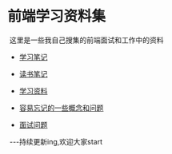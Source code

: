  #  前端学习资料集 #

  这里是一些我自己搜集的前端面试和工作中的资料
  
- [学习笔记](//github.com/LuoShengMen/Interview-Questions/blob/master/Js.md)

- [读书笔记](//github.com/LuoShengMen/Interview-Questions/blob/master/Css.md)

- [学习资料](//github.com/LuoShengMen/StudyNotes/tree/master/learningMaterials)

- [容易忘记的一些概念和问题](//github.com/LuoShengMen/Interview-Questions/blob/master/Questions.md)

- [面试问题](//github.com/LuoShengMen/Interview-Questions/blob/master/Other.md)


  ---持续更新ing,欢迎大家start
